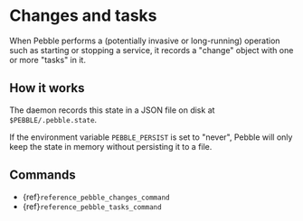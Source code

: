 # Changes and tasks

When Pebble performs a (potentially invasive or long-running) operation such as starting or stopping a service, it records a "change" object with one or more "tasks" in it.

## How it works

The daemon records this state in a JSON file on disk at `$PEBBLE/.pebble.state`.

If the environment variable `PEBBLE_PERSIST` is set to "never", Pebble will only keep the state in memory without persisting it to a file.

## Commands

- {ref}`reference_pebble_changes_command`
- {ref}`reference_pebble_tasks_command`
